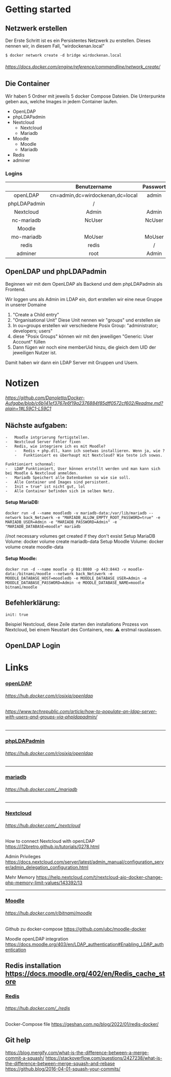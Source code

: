 # Getting started

## Netzwerk erstellen
Der Erste Schritt ist es ein Persistentes Netzwerk zu erstellen.
Dieses nennen wir, in diesem Fall, "wirdockenan.local"
```docker
$ docker network create -d bridge wirdockenan.local
```
###### https://docs.docker.com/engine/reference/commandline/network_create/

## Die Container
Wir haben 5 Ordner mit jeweils 5 docker Compose Dateien.
Die Unterpunkte geben aus, welche Images in jedem Container laufen.

- OpenLDAP
- phpLDAPadmin
- Nextcloud
    - Nextcloud
    - Mariadb
- Moodle
    - Moodle
    - Mariadb
- Redis
- adminer

### Logins

|              |           Benutzername           | Passwort |        Link:Port       |
|:------------:|:--------------------------------:|:--------:|:----------------------:|
|   openLDAP   | cn=admin,dc=wirdockenan,dc=local |   admin  |          :389          |
| phpLDAPadmin |                /                 |          | http://localhost:8080/ |
|   Nextcloud  |              Admin               |   Admin  |  http://localhost:88/  |
|  nc-mariadb  |              NcUser              |  NcUser  |          :3366         |
|    Moodle    |                                  |          | https://localhost:443/ |
|  mo-mariadb  |              MoUser              |  MoUser  |          :3306         |
|     redis    |               redis              |     /    |                        |
|    adminer   |               root               |   Admin  | http://localhost:8008/ |



## OpenLDAP und phpLDAPadmin

Beginnen wir mit dem OpenLDAP als Backend und dem phpLDAPadmin als Frontend.

Wir loggen uns als Admin im LDAP ein, dort erstellen wir eine neue Gruppe in unserer Domaine

1. "Create a Child entry"
2. "Organisational Unit" Diese Unit nennen wir "groups" und erstellen sie
3. In ou=groups erstellen wir verschiedene Posix Group: "administrator; developers; users"
4. diese "Posix Groups" können wir mit den jeweiligen "Generic: User Account" füllen
5. Dann fügen wir noch eine memberUid hinzu, die gleich dem UID der jeweiligen Nutzer ist.

Damit haben wir dann ein LDAP Server mit Gruppen und Usern.
























# Notizen

###### https://github.com/Danoletto/Docker-Aufgabe/blob/c6b141ef3767e6f19a2376884f85dff0572cf602/Readme.md?plain=1#L59C1-L59C1

## Nächste aufgaben:
    -   Moodle intgrierung fertigstellen.
    -   Nextcloud Server Fehler fixen
    -   Redis, wie integriere ich es mit Moodle?
        -   Redis + php.dll, kann ich soetwas installieren. Wenn ja, wie ?
        -   Funktioniert es überhaupt mit Nextcloud? Wie teste ich sowas.
    
    Funktioniert schonmal:
    -   LDAP Funktioniert, User können erstellt werden und man kann sich bei Moodle & Nextcloud anmelden.
    -   Mariadb Speichert alle Datenbanken so wie sie soll.
    -   Alle Container und Images sind persistent.
    -   Init = true" ist nicht gut, lol
    -   Alle Container befinden sich im selben Netz.


#### Setup MariaDB:
```Docker
docker run -d --name moodledb -v mariadb-data:/var/lib/mariadb --network back_Netzwerk -e "MARIADB_ALLOW_EMPTY_ROOT_PASSWORD=true" -e MARIADB_USER=Admin -e "MARIADB_PASSWORD=Admin" -e "MARIADB_DATABASE=moodle" mariadb
```
//not necessary volumes get created if they don't exsist
Setup MariaDB Volume:    docker volume create mariadb-data
Setup Moodle Volume:    docker volume create moodle-data
#### Setup Moodle:
```Docker
docker run -d --name moodle -p 81:8080 -p 443:8443 -v moodle-data:/bitnami/moodle --network back_Netzwerk -e MOODLE_DATABASE_HOST=moodledb -e MOODLE_DATABASE_USER=Admin -e MOODLE_DATABASE_PASSWORD=Admin -e MOODLE_DATABASE_NAME=moodle bitnami/moodle
```
## Befehlerklärung:
```Docker
init: true
```
Beispiel Nextcloud, diese Zeile starten den installations Prozess von Nextcloud, bei einem Neustart des Containers, neu. ⚠️ erstmal rauslassen.

## OpenLDAP Login

# Links

### <u>openLDAP</u>
###### https://hub.docker.com/r/osixia/openldap
###### https://www.techrepublic.com/article/how-to-populate-an-ldap-server-with-users-and-groups-via-phpldapadmin/

---
### <u>phpLDAPadmin</u>
###### https://hub.docker.com/r/osixia/openldap

---
### <u>mariadb</u>
######  https://hub.docker.com/_/mariadb
---
### <u>Nextcloud</u>
###### https://hub.docker.com/_/nextcloud
How to connect Nextcloud with openLDAP
https://i12bretro.github.io/tutorials/0278.html


Admin Privileges
https://docs.nextcloud.com/server/latest/admin_manual/configuration_server/admin_delegation_configuration.html


Mehr Memory
https://help.nextcloud.com/t/nextcloud-aio-docker-change-php-memory-limit-values/143392/13

---
### <u>Moodle</u>
###### https://hub.docker.com/r/bitnami/moodle

Github zu docker-compose
https://github.com/ubc/moodle-docker

Moodle openLDAP integration
https://docs.moodle.org/403/en/LDAP_authentication#Enabling_LDAP_authentication

Redis installation
https://docs.moodle.org/402/en/Redis_cache_store
---
### <u>Redis</u>
###### https://hub.docker.com/_/redis

Docker-Compose file
https://geshan.com.np/blog/2022/01/redis-docker/


## Git help

https://blog.mergify.com/what-is-the-difference-between-a-merge-commit-a-squash/
https://stackoverflow.com/questions/2427238/what-is-the-difference-between-merge-squash-and-rebase
https://github.blog/2016-04-01-squash-your-commits/